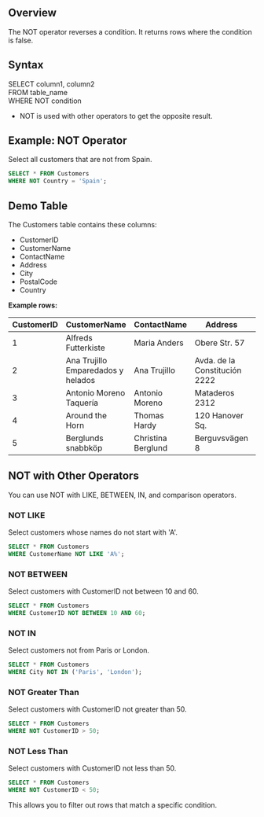 ## Overview

The NOT operator reverses a condition. It returns rows where the condition is false.

## Syntax

SELECT column1, column2  
FROM table_name  
WHERE NOT condition

- NOT is used with other operators to get the opposite result.

## Example: NOT Operator

Select all customers that are not from Spain.

```sql
SELECT * FROM Customers
WHERE NOT Country = 'Spain';
```

## Demo Table

The Customers table contains these columns:

- CustomerID
- CustomerName
- ContactName
- Address
- City
- PostalCode
- Country

**Example rows:**

| CustomerID | CustomerName                       | ContactName      | Address                | City        | PostalCode | Country  |
|------------|------------------------------------|------------------|------------------------|-------------|------------|----------|
| 1          | Alfreds Futterkiste                | Maria Anders     | Obere Str. 57          | Berlin      | 12209      | Germany  |
| 2          | Ana Trujillo Emparedados y helados | Ana Trujillo     | Avda. de la Constitución 2222 | México D.F. | 05021      | Mexico   |
| 3          | Antonio Moreno Taquería            | Antonio Moreno   | Mataderos 2312         | México D.F. | 05023      | Mexico   |
| 4          | Around the Horn                    | Thomas Hardy     | 120 Hanover Sq.        | London      | WA1 1DP    | UK       |
| 5          | Berglunds snabbköp                 | Christina Berglund | Berguvsvägen 8       | Luleå       | S-958 22   | Sweden   |

## NOT with Other Operators

You can use NOT with LIKE, BETWEEN, IN, and comparison operators.

### NOT LIKE

Select customers whose names do not start with 'A'.

```sql
SELECT * FROM Customers
WHERE CustomerName NOT LIKE 'A%';
```

### NOT BETWEEN

Select customers with CustomerID not between 10 and 60.

```sql
SELECT * FROM Customers
WHERE CustomerID NOT BETWEEN 10 AND 60;
```

### NOT IN

Select customers not from Paris or London.

```sql
SELECT * FROM Customers
WHERE City NOT IN ('Paris', 'London');
```

### NOT Greater Than

Select customers with CustomerID not greater than 50.

```sql
SELECT * FROM Customers
WHERE NOT CustomerID > 50;
```

### NOT Less Than

Select customers with CustomerID not less than 50.

```sql
SELECT * FROM Customers
WHERE NOT CustomerID < 50;
```

This allows you to filter out rows that match a specific condition.